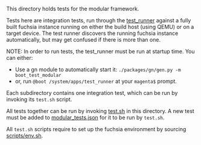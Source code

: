 This directory holds tests for the modular framework.

Tests here are integration tests, run through the
[test_runner](../src/test_runner/README.md) against a fully built fuchsia
instance running on either the build host (using QEMU) or on a target
device. The test runner discovers the running fuchsia instance automatically,
but may get confused if there is more than one.

NOTE: In order to run tests, the test_runner must be run at startup time. You
can either:

* Use a gn module to automatically start it: `./packages/gn/gen.py -m boot_test_modular`
* or, run `@boot /system/apps/test_runner` at your `magenta$` prompt.

Each subdirectory contains one integration test, which can be run by invoking
its `test.sh` script.

All tests together can be run by invoking [test.sh](test.sh) in this directory.
A new test must be added to [modular_tests.json](modular_tests.json) for it to
be run by `test.sh`.

All `test.sh` scripts require to set up the fuchsia environment by sourcing
[scripts/env.sh](https://fuchsia.googlesource.com/scripts/+/master/env.sh).

